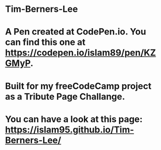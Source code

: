 # Tim-Berners-Lee

# A Pen created at CodePen.io. You can find this one at https://codepen.io/islam89/pen/KZGMyP.

# Built for my freeCodeCamp project as a Tribute Page Challange.

# You can have a look at this page: https://islam95.github.io/Tim-Berners-Lee/